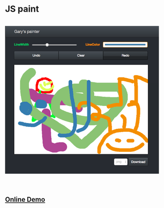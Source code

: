 [✔]: src/img/screenshot.png

# JS paint

<h1 align="center">
  <img src="src/img/screenshot.png" alt="Node.js Best Practices" />
</h1>

<br/>

## [Online Demo](https://gary-js-paint.netlify.com/)
